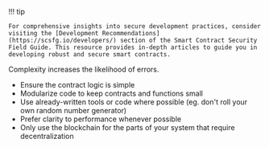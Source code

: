 !!! tip

    For comprehensive insights into secure development practices, consider visiting the [Development Recommendations](https://scsfg.io/developers/) section of the Smart Contract Security Field Guide. This resource provides in-depth articles to guide you in developing robust and secure smart contracts.

Complexity increases the likelihood of errors.

- Ensure the contract logic is simple
- Modularize code to keep contracts and functions small
- Use already-written tools or code where possible (eg. don't roll your own random number
  generator)
- Prefer clarity to performance whenever possible
- Only use the blockchain for the parts of your system that require decentralization

